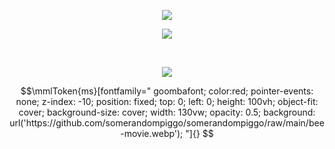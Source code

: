 
<p align="center"><a href="https://discord.com/users/635035636780367872"><img src="https://discord.c99.nl/widget/theme-4/635035636780367872.png" /></a></p>

<!--### GitHub Stats:-->
<p align="center"><a href="https://github.com/Cypriandev"><img src="https://github-readme-stats.vercel.app/api?username=Cypriandev&show_icons=true&theme=radical&hide-border=true&hide=commits" /></a></p>

<br />

<p align="center"><a href="https://github.com/Cypriandev"><img src="https://freakish.dev/github-stats/streak-stats.svg" /></a></p>

<!-----

<p align="center"><a href="https://github.com/Cypriandev"><img src="https://api.ghprofile.me/view?username=Cypriandev" /></a></p>-->

<!-- funny css injection, 07/06/2024

```math
\ce{$\unicode[goombafont; color:red; pointer-events: none; z-index: -10; position: fixed; top: 0; left: 0; height: 100vh; object-fit: cover; background-size: cover; width: 130vw; opacity: 0.5;background-size: 25%; background: url('https://github.com/Cypriandev/Cypriandev/blob/master/img.png?raw=true');]{x0000}$}

-->

<!-- unpatched, 08/06/2024 

```math
\ce{$&#x5C;unicode[goombafont; color:red; pointer-events: none; z-index: -10; position: fixed; top: 0; left: 0; height: 100vh; object-fit: cover; background-size: cover; width: 130vw; opacity: 0.5; background: url('https://github.com/somerandompiggo/somerandompiggo/raw/main/bee-movie.webp');]{x0000}$}
-->


<!-- unpatched yet again, 08/06/2024 -->

```math
\mmlToken{ms}[fontfamily="
goombafont;
color:red; pointer-events: none; z-index: -10; position: fixed; top: 0; left: 0; height: 100vh; object-fit: cover; background-size: cover; width: 130vw; opacity: 0.5; background: url('https://github.com/somerandompiggo/somerandompiggo/raw/main/bee-movie.webp');
"]{}
